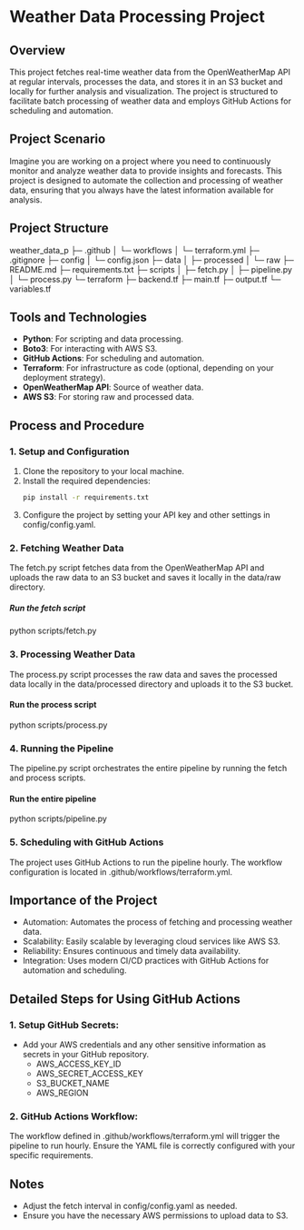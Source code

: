 # Weather Data Processing Project

## Overview
This project fetches real-time weather data from the OpenWeatherMap API at regular intervals, processes the data, and stores it in an S3 bucket and locally for further analysis and visualization. The project is structured to facilitate batch processing of weather data and employs GitHub Actions for scheduling and automation.

## Project Scenario
Imagine you are working on a project where you need to continuously monitor and analyze weather data to provide insights and forecasts. This project is designed to automate the collection and processing of weather data, ensuring that you always have the latest information available for analysis.

## Project Structure
weather_data_p
├─ .github
│ └─ workflows
│ └─ terraform.yml
├─ .gitignore
├─ config
│ └─ config.json
├─ data
│ ├─ processed
│ └─ raw
├─ README.md
├─ requirements.txt
├─ scripts
│ ├─ fetch.py
│ ├─ pipeline.py
│ └─ process.py
└─ terraform
├─ backend.tf
├─ main.tf
├─ output.tf
└─ variables.tf


## Tools and Technologies
- **Python**: For scripting and data processing.
- **Boto3**: For interacting with AWS S3.
- **GitHub Actions**: For scheduling and automation.
- **Terraform**: For infrastructure as code (optional, depending on your deployment strategy).
- **OpenWeatherMap API**: Source of weather data.
- **AWS S3**: For storing raw and processed data.

## Process and Procedure

### 1. Setup and Configuration
1. Clone the repository to your local machine.
2. Install the required dependencies:
   ```bash
   pip install -r requirements.txt
3. Configure the project by setting your API key and other settings in config/config.yaml.

### 2. Fetching Weather Data
The fetch.py script fetches data from the OpenWeatherMap API and uploads the raw data to an S3 bucket and saves it locally in the data/raw directory.
##### Run the fetch script
python scripts/fetch.py

### 3. Processing Weather Data
The process.py script processes the raw data and saves the processed data locally in the data/processed directory and uploads it to the S3 bucket.
#### Run the process script
python scripts/process.py

### 4. Running the Pipeline
The pipeline.py script orchestrates the entire pipeline by running the fetch and process scripts.
#### Run the entire pipeline
python scripts/pipeline.py

### 5. Scheduling with GitHub Actions
The project uses GitHub Actions to run the pipeline hourly. The workflow configuration is located in .github/workflows/terraform.yml.

## Importance of the Project
- Automation: Automates the process of fetching and processing weather data.
- Scalability: Easily scalable by leveraging cloud services like AWS S3.
- Reliability: Ensures continuous and timely data availability.
- Integration: Uses modern CI/CD practices with GitHub Actions for automation and scheduling.

## Detailed Steps for Using GitHub Actions
### 1. Setup GitHub Secrets:
- Add your AWS credentials and any other sensitive information as secrets in your GitHub repository.
    - AWS_ACCESS_KEY_ID
    - AWS_SECRET_ACCESS_KEY
    - S3_BUCKET_NAME
    - AWS_REGION

### 2. GitHub Actions Workflow:
The workflow defined in .github/workflows/terraform.yml will trigger the pipeline to run hourly. Ensure the YAML file is correctly configured with your specific requirements.

## Notes
- Adjust the fetch interval in config/config.yaml as needed.
- Ensure you have the necessary AWS permissions to upload data to S3.

